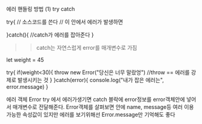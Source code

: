 에러 핸들링 방법 (1)
try catch

try{
// 소스코드를 쓴다
// 이 안에서 에러가 발생하면

}catch(){
//catch가 에러를 잡아준다
}

> > catch는 자연스럽게 error를 매개변수로 가짐

let weight = 45

try{
if(weight<30){
throw new Error("당신은 너무 말랐엉")
//throw == 에러를 강제로 발생시키는 것
}
}catch(error){
console.log("내가 잡은 에러는", error.message)
}

에러 객체 Error
try 에서 에러가생기면 catch 블락에 error정보를 error객체안에 넣어서 매개변수로 전달해준다.
Error객체를 살펴보면 안에 name, message등 여러 이용가능한 속성값이 있지만 에러를 보기위해선 Error.message만 기억해도 좋다

